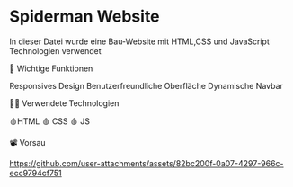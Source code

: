 # Spiderman Website

In dieser Datei wurde eine Bau-Website mit HTML,CSS und JavaScript Technologien verwendet 

📌 Wichtige Funktionen

Responsives Design
Benutzerfreundliche Oberfläche
Dynamische Navbar

👩‍💻 Verwendete Technologien

🩸HTML
🩸 CSS
🩸 JS

📽️ Vorsau


https://github.com/user-attachments/assets/82bc200f-0a07-4297-966c-ecc9794cf751

